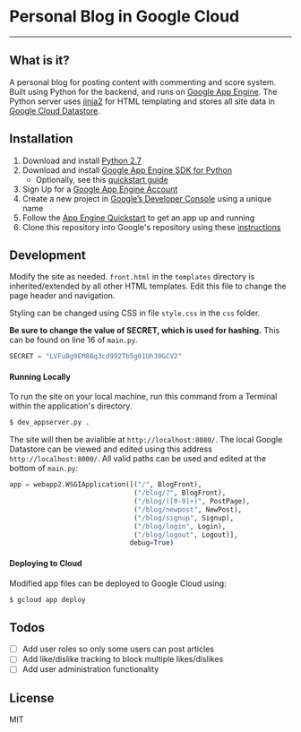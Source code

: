 # Personal Blog in Google Cloud
----

## What is it?
A personal blog for posting content with commenting and score system. Built using Python for the backend, and runs on  [Google App Engine](https://cloud.google.com/appengine/). The Python server uses [jinja2](http://jinja.pocoo.org/) for HTML templating and stores all site data in [Google Cloud Datastore](https://cloud.google.com/datastore/docs/concepts/overview).

## Installation
1. Download and install [Python 2.7](https://www.python.org/downloads/)
2. Download and install [Google App Engine SDK for Python](https://cloud.google.com/appengine/docs/python/download)
    * Optionally, see this [quickstart guide](https://cloud.google.com/appengine/docs/python/getting-started/python-standard-env)
3. Sign Up for a [Google App Engine Account](https://console.cloud.google.com/appengine/)
4. Create a new project in [Google’s Developer Console](https://console.cloud.google.com/) using a unique name
5. Follow the [App Engine Quickstart](https://cloud.google.com/appengine/docs/python/quickstart) to get an app up and running
6. Clone this repository into Google's repository using these [instructions](https://cloud.google.com/source-repositories/docs/quickstart)


## Development
Modify the site as needed. `front.html` in the `templates` directory is inherited/extended by all other HTML templates. Edit this file to change the page header and navigation.  

Styling can be changed using CSS in file `style.css` in the `css` folder.

**Be sure to change the value of SECRET, which is used for hashing.** This can be found on line 16 of `main.py`.
```python
SECRET = "LVFuBg9EM8Bq3cd992Tb5g01Uh30GCV2"
```

#### Running Locally
To run the site on your local machine, run this command from a Terminal within the application's directory.
```sh
$ dev_appserver.py .
```

The site will then be avialible at `http://localhost:8080/`.
The local Google Datastore can be viewed and edited using this address `http://localhost:8000/`.
All valid paths can be used and edited at the bottom of `main.py`:
```python
app = webapp2.WSGIApplication([("/", BlogFront),
                               ("/blog/?", BlogFront),
                               ("/blog/([0-9]+)", PostPage),
                               ("/blog/newpost", NewPost),
                               ("/blog/signup", Signup),
                               ("/blog/login", Login),
                               ("/blog/logout", Logout)],
                              debug=True)
```

#### Deploying to Cloud
Modified app files can be deployed to Google Cloud using:
```sh
$ gcloud app deploy
```

## Todos
- [ ] Add user roles so only some users can post articles
- [ ] Add like/dislike tracking to block multiple likes/dislikes
- [ ] Add user administration functionality

## License
MIT

